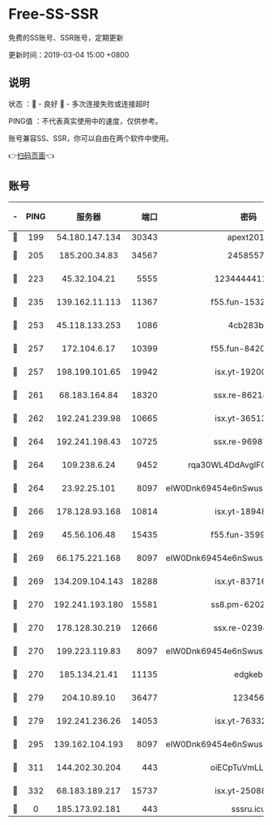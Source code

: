 # Free-SS-SSR

免费的SS账号、SSR账号，定期更新

更新时间：2019-03-04 15:00 +0800

## 说明

状态     ：🙂 - 良好 🙁 - 多次连接失败或连接超时

PING值   ：不代表真实使用中的速度，仅供参考。

账号兼容SS、SSR，你可以自由在两个软件中使用。

👉[扫码页面](https://liesauer.github.io/free-ss-ssr.github.io/)👈

## 账号

|-|PING|服务器|端口|密码|加密方式|区域|
|:----:|:----:|:-----:|-----:|:----:|:----:|:----:|
|🙂|199|54.180.147.134|30343|apext2019|chacha20|KR|
|🙂|205|185.200.34.83|34567|24585575|aes-256-cfb|US|
|🙂|223|45.32.104.21|5555|1234444411111|aes-256-cfb|SG|
|🙂|235|139.162.11.113|11367|f55.fun-15323985|aes-256-cfb|SG|
|🙂|253|45.118.133.253|1086|4cb283b8|aes-256-cfb|SG|
|🙂|257|172.104.6.17|10399|f55.fun-84200112|aes-256-cfb|US|
|🙂|257|198.199.101.65|19942|isx.yt-19200685|aes-256-cfb|US|
|🙂|261|68.183.164.84|18320|ssx.re-86218823|aes-256-cfb|US|
|🙂|262|192.241.239.98|10665|isx.yt-36513640|aes-256-cfb|US|
|🙂|264|192.241.198.43|10725|ssx.re-96987709|aes-256-cfb|US|
|🙂|264|109.238.6.24|9452|rqa30WL4DdAvgIFG6Fs3znzTa|aes-256-cfb|FR|
|🙂|264|23.92.25.101|8097|eIW0Dnk69454e6nSwuspv9DmS201tQ0D|aes-256-cfb|US|
|🙂|266|178.128.93.168|10814|isx.yt-18948442|aes-256-cfb|SG|
|🙂|269|45.56.106.48|15435|f55.fun-35993296|aes-256-cfb|US|
|🙂|269|66.175.221.168|8097|eIW0Dnk69454e6nSwuspv9DmS201tQ0D|aes-256-cfb|US|
|🙂|269|134.209.104.143|18288|isx.yt-83716463|aes-256-cfb|SG|
|🙂|270|192.241.193.180|15581|ss8.pm-62020197|aes-256-cfb|US|
|🙂|270|178.128.30.219|12666|ssx.re-02394063|aes-256-cfb|SG|
|🙂|270|199.223.119.83|8097|eIW0Dnk69454e6nSwuspv9DmS201tQ0D|aes-256-cfb|US|
|🙂|270|185.134.21.41|11135|edgkeb|aes-256-cfb|GB|
|🙂|279|204.10.89.10|36477|123456|aes-256-cfb|US|
|🙂|279|192.241.236.26|14053|isx.yt-76332311|aes-256-cfb|US|
|🙂|295|139.162.104.193|8097|eIW0Dnk69454e6nSwuspv9DmS201tQ0D|aes-256-cfb|JP|
|🙂|311|144.202.30.204|443|oiECpTuVmLLxk4Ts|aes-256-cfb|US|
|🙂|332|68.183.189.217|15737|isx.yt-25088836|aes-256-cfb|SG|
|🙁|0|185.173.92.181|443|sssru.icu|rc4-md5|RU|
